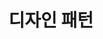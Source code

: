 ---
layout: tag-list
type: tag
title: 디자인 패턴
slug: design
category: java
sidebar: true
order: 1
description: >
   디자인 패턴
---